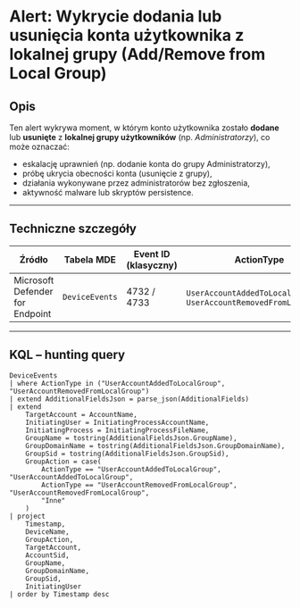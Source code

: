 #  Alert: Wykrycie dodania lub usunięcia konta użytkownika z lokalnej grupy (Add/Remove from Local Group)

##  Opis

Ten alert wykrywa moment, w którym konto użytkownika zostało **dodane** lub **usunięte** z **lokalnej grupy użytkowników** (np. *Administratorzy*), co może oznaczać:

- eskalację uprawnień (np. dodanie konta do grupy Administratorzy),
- próbę ukrycia obecności konta (usunięcie z grupy),
- działania wykonywane przez administratorów bez zgłoszenia,
- aktywność malware lub skryptów persistence.

---

## Techniczne szczegóły

| Źródło                           | Tabela MDE       | Event ID (klasyczny) | ActionType                                       |
|----------------------------------|------------------|-----------------------|--------------------------------------------------|
| Microsoft Defender for Endpoint | `DeviceEvents`   | 4732 / 4733           | `UserAccountAddedToLocalGroup`, `UserAccountRemovedFromLocalGroup` |

---

##  KQL – hunting query

```kql
DeviceEvents
| where ActionType in ("UserAccountAddedToLocalGroup", "UserAccountRemovedFromLocalGroup")
| extend AdditionalFieldsJson = parse_json(AdditionalFields)
| extend
    TargetAccount = AccountName,
    InitiatingUser = InitiatingProcessAccountName,
    InitiatingProcess = InitiatingProcessFileName,
    GroupName = tostring(AdditionalFieldsJson.GroupName),
    GroupDomainName = tostring(AdditionalFieldsJson.GroupDomainName),
    GroupSid = tostring(AdditionalFieldsJson.GroupSid),
    GroupAction = case(
        ActionType == "UserAccountAddedToLocalGroup", "UserAccountAddedToLocalGroup",
        ActionType == "UserAccountRemovedFromLocalGroup", "UserAccountRemovedFromLocalGroup",
        "Inne"
    )
| project
    Timestamp,
    DeviceName,
    GroupAction,
    TargetAccount,
    AccountSid,
    GroupName,
    GroupDomainName,
    GroupSid,
    InitiatingUser
| order by Timestamp desc
```